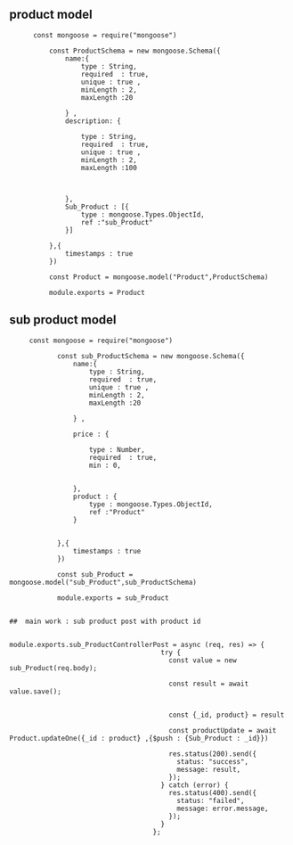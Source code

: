 ## product model  

          const mongoose = require("mongoose")

              const ProductSchema = new mongoose.Schema({
                  name:{
                      type : String,
                      required  : true,
                      unique : true ,
                      minLength : 2,
                      maxLength :20

                  } ,
                  description: {

                      type : String,
                      required  : true,
                      unique : true ,
                      minLength : 2,
                      maxLength :100



                  },
                  Sub_Product : [{
                      type : mongoose.Types.ObjectId,
                      ref :"sub_Product"
                  }]

              },{
                  timestamps : true
              })

              const Product = mongoose.model("Product",ProductSchema)

              module.exports = Product
              
              
              
 ## sub product model
 
         const mongoose = require("mongoose")

                const sub_ProductSchema = new mongoose.Schema({
                    name:{
                        type : String,
                        required  : true,
                        unique : true ,
                        minLength : 2,
                        maxLength :20

                    } ,

                    price : {

                        type : Number,
                        required  : true, 
                        min : 0,


                    },
                    product : {
                        type : mongoose.Types.ObjectId,
                        ref :"Product"
                    }


                },{
                    timestamps : true
                })

                const sub_Product = mongoose.model("sub_Product",sub_ProductSchema)

                module.exports = sub_Product
                
                
    ##  main work : sub product post with product id
    
                                   module.exports.sub_ProductControllerPost = async (req, res) => {
                                          try {
                                            const value = new sub_Product(req.body);

                                            const result = await value.save();


                                            const {_id, product} = result

                                            const productUpdate = await Product.updateOne({_id : product} ,{$push : {Sub_Product : _id}})

                                            res.status(200).send({
                                              status: "success",
                                              message: result,
                                            });
                                          } catch (error) {
                                            res.status(400).send({
                                              status: "failed",
                                              message: error.message,
                                            });
                                          }
                                        };
